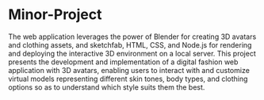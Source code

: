 # Minor-Project
The web application leverages the power of Blender for creating 3D avatars and clothing assets, and sketchfab, HTML, CSS, and Node.js for rendering and deploying the interactive 3D environment on a local server.  This project presents the development and implementation of a digital fashion web application with 3D avatars, enabling users to interact with and customize virtual models representing different skin tones, body types, and clothing options so as to understand which style suits them the best.
